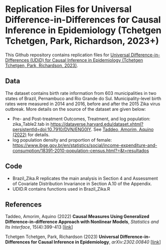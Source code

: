 # Replication Files for Universal Difference-in-Differences for Causal Inference in Epidemiology (Tchetgen Tchetgen, Park, Richardson, 2023+) 

This Github repository contains replication files for [Universal Difference-in-Differences (UDiD) for Causal Inference in Epidemiology (Tchetgen Tchetgen, Park, Richardson, 2023)](https://arxiv.org/abs/2302.00840 "UDiD").


## Data

The dataset contains birth rate information from 603 municipalities in two states of Brazil, Pernambuco and Rio Grande do Sul. 
Municipality-level birth rates were measured in 2014 and 2016, before and after the 2015 Zika virus outbreak.
More details on the source of the dataset are given below:
* Pre- and Post-treatment Outcomes, Treatment, and log population: zika_Table2.tab in  https://dataverse.harvard.edu/dataset.xhtml?persistentId=doi:10.7910/DVN/ENG0IY. 
See [Taddeo, Amorim, Aquino (2022)](https://www.intlpress.com/site/pub/pages/journals/items/sii/content/vols/0015/0004/a001/index.php?mode=ns "ZB") for details.
* log population density and proportion of female: https://www.ibge.gov.br/en/statistics/social/income-expenditure-and-consumption/18391-2010-population-census.html?=&t=resultados


## Code

* Brazil_Zika.R replicates the main analysis in Section 4 and Assessment of Covariate Distribution Invariance in Section A.10 of the Appendix.
* UDID.R contains functions used in Brazil_Zika.R

## References

Taddeo, Amorim, Aquino (2022) **Causal Measures Using Generalized Difference-in-difference Approach with Nonlinear Models**, _Statistics and Its Interface_, 15(4):399-413 [[link](https://www.intlpress.com/site/pub/pages/journals/items/sii/content/vols/0015/0004/a001/index.php?mode=ns "ZB")]

Tchetgen Tchetgen, Park, Richardson (2023) **Universal Difference-in-Differences for Causal Inference in Epidemiology**, _arXiv:2302.00840_ [[link](https://arxiv.org/abs/2302.00840 "UDiD")]
